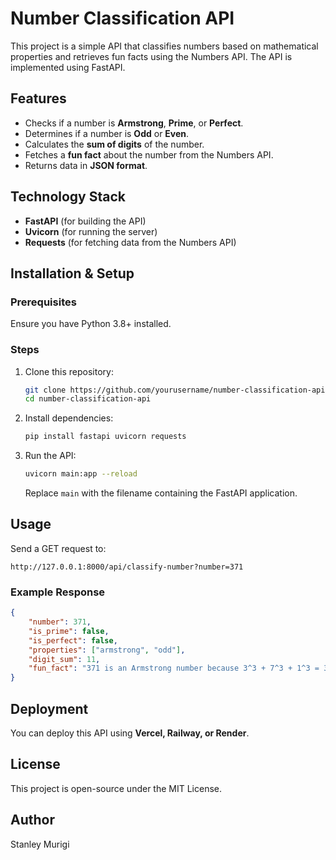 # Number Classification API

This project is a simple API that classifies numbers based on mathematical properties and retrieves fun facts using the Numbers API. The API is implemented using FastAPI.

## Features
- Checks if a number is **Armstrong**, **Prime**, or **Perfect**.
- Determines if a number is **Odd** or **Even**.
- Calculates the **sum of digits** of the number.
- Fetches a **fun fact** about the number from the Numbers API.
- Returns data in **JSON format**.

## Technology Stack
- **FastAPI** (for building the API)
- **Uvicorn** (for running the server)
- **Requests** (for fetching data from the Numbers API)

## Installation & Setup

### Prerequisites
Ensure you have Python 3.8+ installed.

### Steps
1. Clone this repository:
   ```bash
   git clone https://github.com/yourusername/number-classification-api.git
   cd number-classification-api
   ```
2. Install dependencies:
   ```bash
   pip install fastapi uvicorn requests
   ```
3. Run the API:
   ```bash
   uvicorn main:app --reload
   ```
   Replace `main` with the filename containing the FastAPI application.

## Usage
Send a GET request to:
```
http://127.0.0.1:8000/api/classify-number?number=371
```

### Example Response
```json
{
    "number": 371,
    "is_prime": false,
    "is_perfect": false,
    "properties": ["armstrong", "odd"],
    "digit_sum": 11,
    "fun_fact": "371 is an Armstrong number because 3^3 + 7^3 + 1^3 = 371"
}
```

## Deployment
You can deploy this API using **Vercel, Railway, or Render**.

## License
This project is open-source under the MIT License.

## Author
Stanley Murigi 
